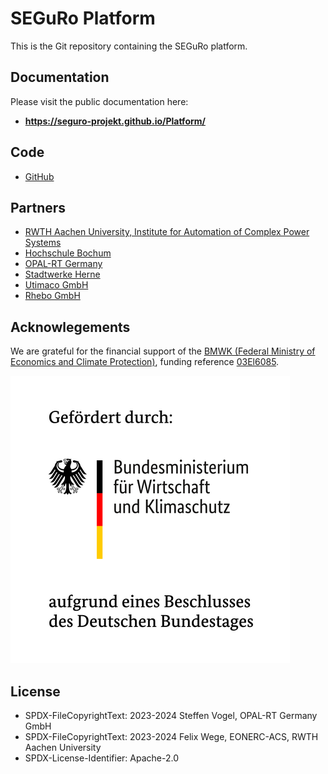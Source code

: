 # SEGuRo Platform

This is the Git repository containing the SEGuRo platform.

## Documentation

Please visit the public documentation here:

- **https://seguro-projekt.github.io/Platform/**

## Code

- [GitHub](https://github.com/SEGuRo-Projekt/Platform)

## Partners

- [RWTH Aachen University, Institute for Automation of Complex Power
    Systems](https://acs.eonerc.rwth-aachen.de)
- [Hochschule Bochum](https://www.hochschule-bochum.de/)
- [OPAL-RT Germany](https://opal-rt.com)
- [Stadtwerke Herne](https://www.stadtwerke-herne.de/)
- [Utimaco GmbH](https://utimaco.com/)
- [Rhebo GmbH](https://rhebo.com/)


## Acknowlegements

We are grateful for the financial support of the [BMWK (Federal Ministry of Economics and Climate Protection)](https://www.bmwk.de/), funding reference [03El6085](https://www.enargus.de/pub/bscw.cgi/?op=enargus.eps2&q=%2201249617/1%22).

![](docs/_static/bmwk_funding.png)

## License

- SPDX-FileCopyrightText: 2023-2024 Steffen Vogel, OPAL-RT Germany GmbH
- SPDX-FileCopyrightText: 2023-2024 Felix Wege, EONERC-ACS, RWTH Aachen  University
- SPDX-License-Identifier: Apache-2.0
